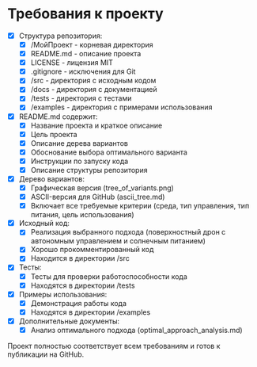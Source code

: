 # Требования к проекту

- [x] Структура репозитория:
  - [x] /МойПроект - корневая директория
  - [x] README.md - описание проекта
  - [x] LICENSE - лицензия MIT
  - [x] .gitignore - исключения для Git
  - [x] /src - директория с исходным кодом
  - [x] /docs - директория с документацией
  - [x] /tests - директория с тестами
  - [x] /examples - директория с примерами использования

- [x] README.md содержит:
  - [x] Название проекта и краткое описание
  - [x] Цель проекта
  - [x] Описание дерева вариантов
  - [x] Обоснование выбора оптимального варианта
  - [x] Инструкции по запуску кода
  - [x] Описание структуры репозитория

- [x] Дерево вариантов:
  - [x] Графическая версия (tree_of_variants.png)
  - [x] ASCII-версия для GitHub (ascii_tree.md)
  - [x] Включает все требуемые критерии (среда, тип управления, тип питания, цель использования)

- [x] Исходный код:
  - [x] Реализация выбранного подхода (поверхностный дрон с автономным управлением и солнечным питанием)
  - [x] Хорошо прокомментированный код
  - [x] Находится в директории /src

- [x] Тесты:
  - [x] Тесты для проверки работоспособности кода
  - [x] Находятся в директории /tests

- [x] Примеры использования:
  - [x] Демонстрация работы кода
  - [x] Находятся в директории /examples

- [x] Дополнительные документы:
  - [x] Анализ оптимального подхода (optimal_approach_analysis.md)

Проект полностью соответствует всем требованиям и готов к публикации на GitHub.
